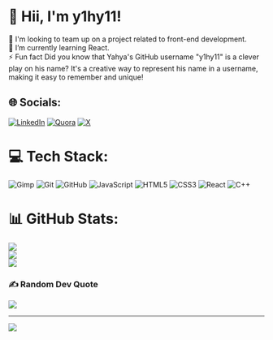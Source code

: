 # 👋 Hii, I'm y1hy11!
👯 I'm looking to team up on a project related to front-end development.<br>🌱 I’m currently learning React.<br>⚡ Fun fact Did you know that Yahya's GitHub username "y1hy11" is a clever play on his name? It's a creative way to represent his name in a username, making it easy to remember and unique!


## 🌐 Socials:
[![LinkedIn](https://img.shields.io/badge/Linkedin-%230077B5?style=for-the-badge&logo=Linkedin&logoColor=white)](https://linkedin.com/in/yahya-elalaoui) [![Quora](https://img.shields.io/badge/Quora-%23B92B27?style=for-the-badge&logo=quora&logoColor=white)](https://quora.com/profile/Y1hy11) [![X](https://img.shields.io/badge/X-black?style=for-the-badge&logo=X&logoColor=white)](https://x.com/y1hy1_1) 


# 💻 Tech Stack:
![Gimp](https://img.shields.io/badge/Gimp-657D8B?style=for-the-badge&logo=gimp&logoColor=FFFFFF) ![Git](https://img.shields.io/badge/git-%23F05033.svg?style=for-the-badge&logo=git&logoColor=white) ![GitHub](https://img.shields.io/badge/github-%23121011.svg?style=for-the-badge&logo=github&logoColor=white) ![JavaScript](https://img.shields.io/badge/javascript-%23323330.svg?style=for-the-badge&logo=javascript&logoColor=%23F7DF1E) ![HTML5](https://img.shields.io/badge/html5-%23E34F26.svg?style=for-the-badge&logo=html5&logoColor=white) ![CSS3](https://img.shields.io/badge/css3-%231572B6.svg?style=for-the-badge&logo=css3&logoColor=white) ![React](https://img.shields.io/badge/React-188bff.svg?style=for-the-badge&logo=React&logoColor=white) ![C++](https://img.shields.io/badge/C++-00599C.svg?style=for-the-badge&logo=C%2B%2B&logoColor=white)


# 📊 GitHub Stats:
![](https://github-readme-stats.vercel.app/api?username=y1hy11&theme=tokyonight&hide_border=false&include_all_commits=true&count_private=true)<br/>
![](https://github-readme-streak-stats.herokuapp.com/?user=y1hy11&theme=tokyonight&hide_border=false)<br/>
![](https://github-readme-stats.vercel.app/api/top-langs/?username=y1hy11&theme=tokyonight&hide_border=false&include_all_commits=true&count_private=true&layout=compact)



### ✍️ Random Dev Quote
![](https://quotes-github-readme.vercel.app/api?type=horizontal&theme=radical)

---
[![](https://visitcount.itsvg.in/api?id=y1hy11&icon=0&color=0)](https://visitcount.itsvg.in)

<!-- Proudly created with ❤ by y1hy11 with GPRM ( https://gprm.itsvg.in ) -->

